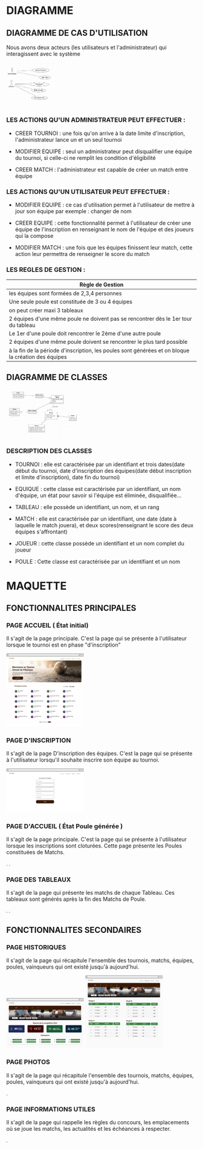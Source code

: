 # DIAGRAMME

## DIAGRAMME DE CAS D'UTILISATION

Nous avons deux acteurs (les utilisateurs et l'administrateur) qui interagissent avec le système

<img src="pictures/diagramme_de_cas_dutilisation.jpg" style="zoom:20%;" />

### LES ACTIONS QU'UN ADMINISTRATEUR PEUT EFFECTUER :

- CREER TOURNOI : une fois qu'on arrive à la date limite d'inscription, l'administrateur lance un et un seul tournoi

- MODIFIER EQUIPE : seul un administrateur peut disqualifier une équipe du tournoi, si celle-ci ne remplit les condition  d'éligibilité

- CREER MATCH : l'administrateur est capable de créer un match entre équipe

### LES ACTIONS QU'UN UTILISATEUR PEUT  EFFECTUER :

- MODIFIER EQUIPE : ce cas d'utilisation permet à l'utilisateur de mettre à jour son équipe par exemple  : changer de nom

- CREER EQUIPE : cette fonctionnalité permet à l'utilisateur de créer une équipe de  l'inscription en renseignant le nom 
de l'équipe et des joueurs qui la compose

- MODIFIER MATCH  : une fois que les équipes finissent leur match, cette action leur permettra de renseigner le  score du match

### LES REGLES DE GESTION :

| Règle de Gestion                                             |
| ------------------------------------------------------------ |
| les équipes sont formées de 2,3,4 personnes                  |
| Une seule poule est constituée de 3 ou 4 équipes             |
| on peut créer maxi 3 tableaux                                |
| 2 équipes d'une même poule ne doivent pas se rencontrer dès le 1er tour du tableau |
| Le 1er d'une poule doit rencontrer le 2ème d'une autre poule |
| 2 équipes d'une même poule doivent se rencontrer le plus tard possible |
| à la fin de la période d'inscription, les poules sont générées et on bloque la création des équipes |

## DIAGRAMME DE CLASSES

<img src="pictures/diagramme_de_classes.jpg" style="zoom:20%;" />

### DESCRIPTION DES  CLASSES

- TOURNOI : elle est caractérisée par un identifiant et trois dates(date début du tournoi, date d'inscription des équipes(date début inscription et limite d'inscription), date fin du tournoi)

- EQUIQUE : cette classe est caractérisée par un identifiant, un nom d'équipe, un état pour savoir si l'équipe est éliminée, disqualifiée...

- TABLEAU : elle possède un identifiant, un nom, et un rang

- MATCH : elle est caractérisée par un identifiant, une date (date à laquelle le match jouera), et deux scores(renseignant le score des deux équipes s'affrontant)

- JOUEUR : cette classe possède un identifiant et un nom complet du  joueur

- POULE : Cette classe est caractérisée par un identifiant et un nom




# MAQUETTE

## FONCTIONNALITES PRINCIPALES

### PAGE ACCUEIL ( État initial)
Il s'agit de la page principale. C'est la page qui se présente à l'utilisateur lorsque le tournoi est en phase "d'inscription"

<img src="pictures/groupe1_tournoi_de_petanque_1.jpg" style="zoom:20%;" />

### PAGE D'INSCRIPTION
Il s'agit de la page D'inscription des équipes. C'est la page qui se présente à l'utilisateur lorsqu'il souhaite inscrire son équipe au tournoi.

<img src="pictures/groupe1_tournoi_de_petanque_2.jpg" style="zoom:20%;" />

### PAGE D'ACCUEIL ( État Poule générée )
Il s'agit de la page principale. C'est la page qui se présente à l'utilisateur lorsque les inscriptions sont cloturées. Cette page présente les Poules constituées de Matchs.

<img src="pictures/groupe1_tournoi_de_petanque_8.jpg" style="zoom:20%;" />

<img src="pictures/groupe1_tournoi_de_petanque_7.jpg" style="zoom:20%;" />

### PAGE DES  TABLEAUX 
Il s'agit de la page qui présente les matchs de chaque Tableau. Ces tableaux sont générés après la fin des Matchs de Poule.

<img src="pictures/groupe1_tournoi_de_petanque_6.jpg" style="zoom:20%;" />

<img src="pictures/groupe1_tournoi_de_petanque_5.jpg" style="zoom:20%;" />

## FONCTIONNALITES SECONDAIRES

### PAGE HISTORIQUES
Il s'agit de la page qui récapitule l'ensemble des tournois, matchs, équipes, poules, vainqueurs qui ont existé jusqu'à aujourd'hui.

<img src="pictures/groupe1_tournoi_de_petanque_3.jpg" style="zoom:20%;" />

<img src="pictures/groupe1_tournoi_de_petanque_4.jpg" style="zoom:20%;" />


### PAGE PHOTOS
Il s'agit de la page qui récapitule l'ensemble des tournois, matchs, équipes, poules, vainqueurs qui ont existé jusqu'à aujourd'hui.

<img src="pictures/groupe1_tournoi_de_petanque_9.jpg" style="zoom:20%;" />

### PAGE INFORMATIONS UTILES
Il s'agit de la page qui rappelle les règles du concours, les emplacements où se joue les matchs, les actualités et les échéances à respecter.

<img src="pictures/groupe1_tournoi_de_petanque_10.jpg" style="zoom:20%;" />
